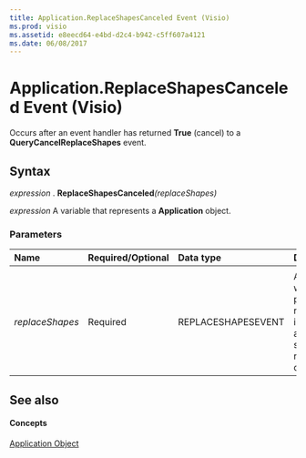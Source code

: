 ```yaml
---
title: Application.ReplaceShapesCanceled Event (Visio)
ms.prod: visio
ms.assetid: e8eecd64-e4bd-d2c4-b942-c5ff607a4121
ms.date: 06/08/2017
---
```



# Application.ReplaceShapesCanceled Event (Visio)

Occurs after an event handler has returned **True** (cancel) to a **QueryCancelReplaceShapes** event.


## Syntax

 _expression_ . **ReplaceShapesCanceled**_(replaceShapes)_

 _expression_ A variable that represents a **Application** object.


### Parameters



|**Name**|**Required/Optional**|**Data type**|**Description**|
|:-----|:-----|:-----|:-----|
|||||
| _replaceShapes_|Required|REPLACESHAPESEVENT|An object whose properties return information about the shape-replacement operation.|

## See also


#### Concepts


[Application Object](application-object-visio.md)

